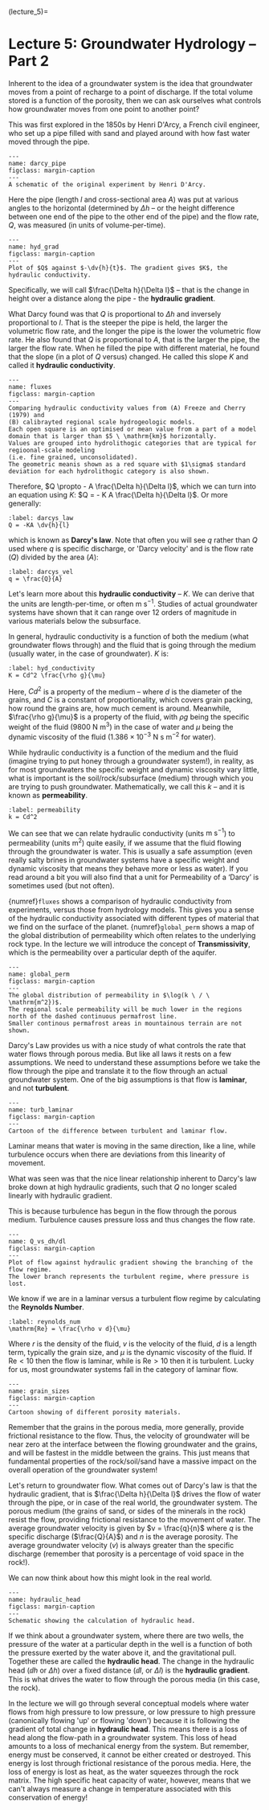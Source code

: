 (lecture_5)=
# Lecture 5: Groundwater Hydrology – Part 2

Inherent to the idea of a groundwater system is the idea that groundwater moves from a point of recharge to a point of discharge.
If the total volume stored is a function of the porosity, then we can ask ourselves what controls how groundwater moves from one point to another point?

This was first explored in the 1850s by Henri D'Arcy, a French civil engineer, who set up a pipe filled with sand and played around with how fast water moved through the pipe.

```{figure} ./figures/figure1.png
---
name: darcy_pipe
figclass: margin-caption
---
A schematic of the original experiment by Henri D'Arcy.
```

Here the pipe (length $l$ and cross-sectional area $A$) was put at various angles to the horizontal
(determined by $\Delta h$ – or the height difference between one end of the pipe to the other end of the pipe)
and the flow rate, $Q$, was measured (in units of volume-per-time).

```{figure} ./figures/figure2.jpeg
---
name: hyd_grad
figclass: margin-caption
---
Plot of $Q$ against $-\dv{h}{t}$. The gradient gives $K$, the hydraulic conductivity.
```

Specifically, we will call $\frac{\Delta h}{\Delta l}$ – that is the change in height over a distance along the pipe - the **hydraulic gradient**.

What Darcy found was that $Q$ is proportional to $\Delta h$ and inversely proportional to $l$.
That is the steeper the pipe is held, the larger the volumetric flow rate, and the longer the pipe is the lower the volumetric flow rate.
He also found that $Q$ is proportional to $A$, that is the larger the pipe, the larger the flow rate.
When he filled the pipe with different material, he found that the slope (in a plot of $Q$ versus) changed.
He called this slope $K$ and called it **hydraulic conductivity**.

```{figure} ./figures/figure3.jpg
---
name: fluxes
figclass: margin-caption
---
Comparing hydraulic conductivity values from (A) Freeze and Cherry (1979) and
(B) calibrayted regional scale hydrogeologic models.
Each open square is an optimised or mean value from a part of a model domain that is larger than $5 \ \mathrm{km}$ horizontally.
Values are grouped into hydrolithogic categories that are typical for regioonal-scale modeling
(i.e. fine grained, unconsolidated).
The geometric meanis shown as a red square with $1\sigma$ standard deviation for each hydrolithogic category is also shown.
```

Therefore, $Q \propto - A \frac{\Delta h}{\Delta l}$, which we can turn into an equation using $K$:  $Q = - K A \frac{\Delta h}{\Delta l}$.
Or more generally:

```{math}
:label: darcys_law
Q = -KA \dv{h}{l}
```

which is known as **Darcy's law**.
Note that often you will see $q$ rather than $Q$ used where $q$ is specific discharge, or 'Darcy velocity' and is the flow rate ($Q$) divided by the area ($A$):

```{math}
:label: darcys_vel
q = \frac{Q}{A}
```

Let's learn more about this **hydraulic conductivity** – $K$.
We can derive that the units are length-per-time, or often $\mathrm{m \ s^{-1}}$.
Studies of actual groundwater systems have shown that it can range over 12 orders of magnitude in various materials below the subsurface.

In general, hydraulic conductivity is a function of both the medium (what groundwater flows through)
and the fluid that is going through the medium (usually water, in the case of groundwater).
$K$ is:

```{math}
:label: hyd_conductivity
K = Cd^2 \frac{\rho g}{\mu}
```

Here, $Cd^2$ is a property of the medium – where $d$ is the diameter of the grains, and $C$ is a constant of proportionality,
which covers grain packing, how round the grains are, how much cement is around.
Meanwhile, $\frac{\rho g}{\mu}$ is a property of the fluid,
with $\rho g$ being the specific weight of the fluid ($9800 \ \mathrm{N \ m^3}$) in the case of water
and $\mu$ being the dynamic viscosity of the fluid ($1.386 \times 10^{-3} \ \mathrm{N \ s \ m^{-2}}$ for water).

While hydraulic conductivity is a function of the medium and the fluid (imagine trying to put honey through a groundwater system!), 
in reality, as for most groundwaters the specific weight and dynamic viscosity vary little,
what is important is the soil/rock/subsurface (medium) through which you are trying to push groundwater.
Mathematically, we call this $k$ – and it is known as **permeability**.

```{math}
:label: permeability
k = Cd^2
```

We can see that we can relate hydraulic conductivity (units $\mathrm{m \ s^{-1}}$) to permeability (units $\mathrm{m^2}$) quite easily, if we assume that the fluid flowing through the groundwater is water.
This is usually a safe assumption (even really salty brines in groundwater systems have a specific weight and dynamic viscosity that means they behave more or less as water).
If you read around a bit you will also find that a unit for Permeability of a ‘Darcy’ is sometimes used (but not often).

{numref}`fluxes` shows a comparison of hydraulic conductivity from experiments, versus those from hydrology models.
This gives you a sense of the hydraulic conductivity associated with different types of material that we find on the surface of the planet.
{numref}`global_perm` shows a map of the global distribution of permeability which often relates to the underlying rock type.
In the lecture we will introduce the concept of **Transmissivity**, which is the permeability over a particular depth of the aquifer.

```{figure} ./figures/figure4.png
---
name: global_perm
figclass: margin-caption
---
The global distribution of permeability in $\log(k \ / \ \mathrm{m^2})$.
The regional scale permeability will be much lower in the regions north of the dashed continuous permafrost line.
Smaller continous permafrost areas in mountainous terrain are not shown.
```

Darcy's Law provides us with a nice study of what controls the rate that water flows through porous media.
But like all laws it rests on a few assumptions.
We need to understand these assumptions before we take the flow through the pipe and translate it to the flow through an actual groundwater system.
One of the big assumptions is that flow is **laminar**, and not **turbulent**.

```{figure} ./figures/figure5.png
---
name: turb_laminar
figclass: margin-caption
---
Cartoon of the difference between turbulent and laminar flow.
```

Laminar means that water is moving in the same direction, like a line, while turbulence occurs when there are deviations from this linearity of movement.

What was seen was that the nice linear relationship inherent to Darcy's law broke down at high hydraulic gradients, such that $Q$ no longer scaled linearly with hydraulic gradient.

This is because turbulence has begun in the flow through the porous medium.
Turbulence causes pressure loss and thus changes the flow rate.

```{figure} ./figures/figure6.png
---
name: Q_vs_dh/dl
figclass: margin-caption
---
Plot of flow against hydraulic gradient showing the branching of the flow regime.
The lower branch represents the turbulent regime, where pressure is lost.
```

We know if we are in a laminar versus a turbulent flow regime by calculating the **Reynolds Number**.

```{math}
:label: reynolds_num
\mathrm{Re} = \frac{\rho v d}{\mu}
```

Where $r$ is the density of the fluid, $v$ is the velocity of the fluid, $d$ is a length term, typically the grain size, and $\mu$ is the dynamic viscosity of the fluid.
If $\mathrm{Re} < 10$ then the flow is laminar, while is $\mathrm{Re} > 10$ then it is turbulent.
Lucky for us, most groundwater systems fall in the category of laminar flow.

```{figure} ./figures/figure7.png
---
name: grain_sizes
figclass: margin-caption
---
Cartoon showing of different porosity materials.
```

Remember that the grains in the porous media, more generally, provide frictional resistance to the flow.
Thus, the velocity of groundwater will be near zero at the interface between the flowing groundwater and the grains, and will be fastest in the middle between the grains.
This just means that fundamental properties of the rock/soil/sand have a massive impact on the overall operation of the groundwater system!

Let's return to groundwater flow.
What comes out of Darcy's law is that the hydraulic gradient, that is $\frac{\Delta h}{\Delta l}$ drives the flow of water through the pipe, or in case of the real world, the groundwater system.
The porous medium (the grains of sand, or sides of the minerals in the rock) resist the flow, providing frictional resistance to the movement of water.
The average groundwater velocity is given by $v = \frac{q}{n}$ where $q$ is the specific discharge ($\frac{Q}{A}$) and $n$ is the average porosity.
The average groundwater velocity ($v$) is always greater than the specific discharge (remember that porosity is a percentage of void space in the rock!).

We can now think about how this might look in the real world.

```{figure} ./figures/figure8.png
---
name: hydraulic_head
figclass: margin-caption
---
Schematic showing the calculation of hydraulic head.
```

If we think about a groundwater system, where there are two wells, the pressure of the water at a particular depth in the well is a function of both the pressure exerted by the water above it, and the gravitational pull.
Together these are called the **hydraulic head**.
The change in the hydraulic head ($\dd{h}$ or $\Delta h$) over a fixed distance ($\dd{l}$, or $\Delta{l}$) is the **hydraulic gradient**.
This is what drives the water to flow through the porous media (in this case, the rock).

In the lecture we will go through several conceptual models where water flows from high pressure to low pressure, or low pressure to high pressure (canonically flowing 'up' or flowing 'down') because it is following the gradient of total change in **hydraulic head**.
This means there is a loss of head along the flow-path in a groundwater system.
This loss of head amounts to a loss of mechanical energy from the system.
But remember, energy must be conserved, it cannot be either created or destroyed.
This energy is lost through frictional resistance of the porous media.
Here, the loss of energy is lost as heat, as the water squeezes through the rock matrix.
The high specific heat capacity of water, however, means that we can't always measure a change in temperature associated with this conservation of energy!